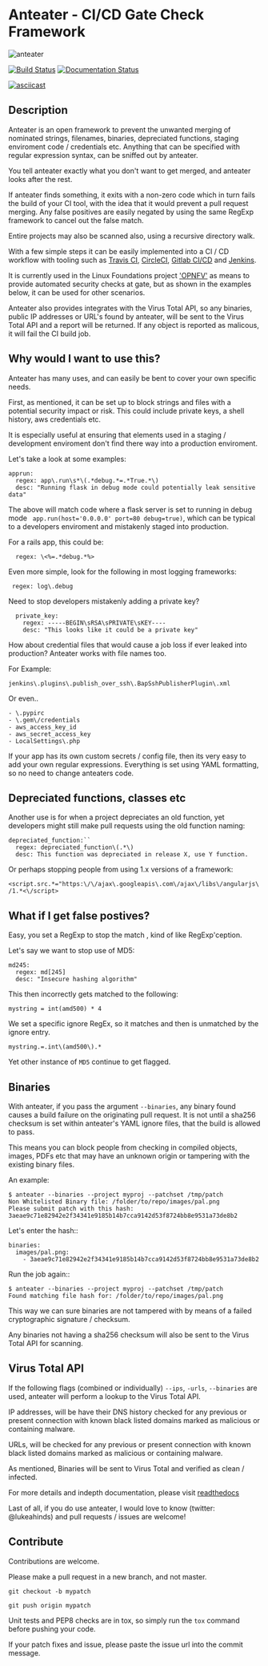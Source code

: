 # Anteater - CI/CD Gate Check Framework

![anteater](http://i.imgur.com/BPvV3Gz.png)

[![Build Status](https://travis-ci.org/anteater/anteater.svg?branch=master)](https://travis-ci.org/anteater/anteater)
[![Documentation Status](https://readthedocs.org/projects/anteater/badge/?version=latest)](http://anteater.readthedocs.io/en/latest/?badge=latest)

[![asciicast](https://asciinema.org/a/eZViK9M7yd0gD3asEVQIDi8DV.png)](https://asciinema.org/a/eZViK9M7yd0gD3asEVQIDi8DV)


Description
-----------

Anteater is an open framework to prevent the unwanted merging of nominated strings,
filenames, binaries, depreciated functions, staging enviroment code / credentials
etc. Anything that can be specified with regular expression syntax, can be
sniffed out by anteater.

You tell anteater exactly what you don't want to get merged, and anteater looks
after the rest.

If anteater finds something, it exits with a non-zero code which in turn fails
the build of your CI tool, with the idea that it would prevent a pull request
merging. Any false positives are easily negated by using the
same RegExp framework to cancel out the false match.

Entire projects may also be scanned also, using a recursive directory walk.

With a few simple steps it can be easily implemented into a CI / CD workflow
with tooling such as [Travis CI](https://travis-ci.org/), [CircleCI](https://circleci.com/), [Gitlab CI/CD](https://about.gitlab.com/features/gitlab-ci-cd/) and [Jenkins](https://jenkins.io/).

It is currently used in the Linux Foundations project ['OPNFV'](https://opnfv.org)
as means to provide automated security checks at gate, but as shown in the
examples below, it can be used for other scenarios.

Anteater also provides integrates with the Virus Total API, so any binaries,
public IP addresses or URL's found by anteater, will be sent to the Virus Total
API and a report will be returned. If any object is reported as malicous,
it will fail the CI build job.

Why would I want to use this?
-----------------------------

Anteater has many uses, and can easily be bent to cover your own specific needs.

First, as mentioned, it can be set up to block strings and files with a
potential security impact or risk. This could include private keys, a shell
history, aws credentials etc.

It is especially useful at ensuring that elements used in a staging /
development enviroment don't find there way into a production enviroment.

Let's take a look at some examples:

```
apprun:
  regex: app\.run\s*\(.*debug.*=.*True.*\)
  desc: "Running flask in debug mode could potentially leak sensitive data"
```

The above will match code where a flask server is set to running in debug mode
`` app.run(host='0.0.0.0' port=80 debug=true)``, which can be typical to a
developers enviroment and mistakenly staged into production.

For a rails app, this could be:

``  regex: \<%=.*debug.*%>``

Even more simple, look for the following in most logging frameworks:

`` regex: log\.debug``

Need to stop developers mistakenly adding a private key?

```
  private_key:
    regex: -----BEGIN\sRSA\sPRIVATE\sKEY----
    desc: "This looks like it could be a private key"
```

How about credential files that would cause a job loss if ever leaked into
production? Anteater works with file names too.

For Example:

``jenkins\.plugins\.publish_over_ssh\.BapSshPublisherPlugin\.xml``

Or even..

```
- \.pypirc
- \.gem\/credentials
- aws_access_key_id
- aws_secret_access_key
- LocalSettings\.php
```

If your app has its own custom secrets / config file, then its very easy to
add your own regular expressions. Everything is set using YAML formatting,
so no need to change anteaters code.

Depreciated functions, classes etc
----------------------------------

Another use is for when a project depreciates an old function, yet developers
might still make pull requests using the old function naming:

```
depreciated_function:``
  regex: depreciated_function\(.*\)
  desc: This function was depreciated in release X, use Y function.
```

Or perhaps stopping people from using 1.x versions of a framework:

``<script.src.*="https:\/\/ajax\.googleapis\.com\/ajax\/libs\/angularjs\/1.*<\/script>``

What if I get false postives?
-----------------------------

Easy, you set a RegExp to stop the match , kind of like RegExp'ception.

Let's say we want to stop use of MD5:

```
md245:
  regex: md[245]
  desc: "Insecure hashing algorithm"
```

This then incorrectly gets matched to the following:

``mystring = int(amd500) * 4``

We set a specific ignore RegEx, so it matches and then is unmatched by the
ignore entry.

``mystring.=.int\(amd500\).*``

Yet other instance of ``MD5`` continue to get flagged.

Binaries
--------

With anteater, if you pass the argument ``--binaries``, any binary found
causes a build failure on the originating pull request. It is not until a
sha256 checksum is set within anteater's YAML ignore files, that the build is
allowed to pass.

This means you can block people from checking in compiled objects, images, PDFs
etc that may have an unknown origin or tampering with the existing binary files.

An example:

```
$ anteater --binaries --project myproj --patchset /tmp/patch
Non Whitelisted Binary file: /folder/to/repo/images/pal.png
Please submit patch with this hash: 3aeae9c71e82942e2f34341e9185b14b7cca9142d53f8724bb8e9531a73de8b2
```
Let's enter the hash::
```
binaries:
  images/pal.png:
    - 3aeae9c71e82942e2f34341e9185b14b7cca9142d53f8724bb8e9531a73de8b2
```
Run the job again::
```
$ anteater --binaries --project myproj --patchset /tmp/patch
Found matching file hash for: /folder/to/repo/images/pal.png
```

This way we can sure binaries are not tampered with by means of a failed
cryptographic signature / checksum.

Any binaries not having a sha256 checksum will also be sent to the Virus Total
API for scanning.

Virus Total API
---------------

If the following flags (combined or individually) ``--ips``, ``-urls``, ``--binaries``
are used, anteater will perform a lookup to the Virus Total API.

IP addresses, will be have their DNS history checked for any previous or present connection
with known black listed domains marked as malicious or containing malware.

URLs, will be checked for any previous or present connection with known black listed domains
marked as malicious or containing malware.

As mentioned, Binaries will be sent to Virus Total and verified as clean / infected.

For more details and indepth documentation, please visit [readthedocs](http://anteater.readthedocs.io/en/latest/)

Last of all, if you do use anteater, I would love to know (twitter: @lukeahinds)
and pull requests / issues are welcome!

Contribute
----------

Contributions are welcome.

Please make a pull request in a new branch, and not master.

```
git checkout -b mypatch
```

```
git push origin mypatch
```

Unit tests and PEP8 checks are in tox, so simply run the `tox` command before
pushing your code.

If your patch fixes and issue, please paste the issue url into the commit
message.

